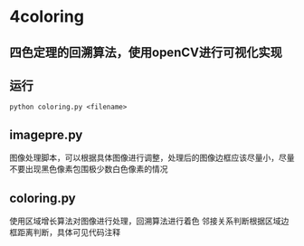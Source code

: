 # 4coloring
## 四色定理的回溯算法，使用openCV进行可视化实现
## 运行
```
python coloring.py <filename>
```
## imagepre.py
图像处理脚本，可以根据具体图像进行调整，处理后的图像边框应该尽量小，尽量不要出现黑色像素包围极少数白色像素的情况

## coloring.py
使用区域增长算法对图像进行处理，回溯算法进行着色
邻接关系判断根据区域边框距离判断，具体可见代码注释